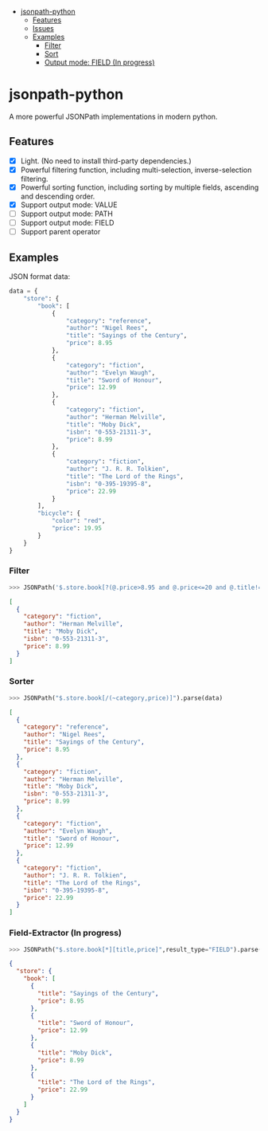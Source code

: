 <!-- START doctoc generated TOC please keep comment here to allow auto update -->
<!-- DON'T EDIT THIS SECTION, INSTEAD RE-RUN doctoc TO UPDATE -->

- [jsonpath-python](#jsonpath-python)
  - [Features](#features)
  - [Issues](#issues)
  - [Examples](#examples)
    - [Filter](#filter)
    - [Sort](#sort)
    - [Output mode: FIELD (In progress)](#output-mode-field-in-progress)

<!-- END doctoc generated TOC please keep comment here to allow auto update -->

# jsonpath-python

A more powerful JSONPath implementations in modern python.

## Features

- [x] Light. (No need to install third-party dependencies.)
- [x] Powerful filtering function, including multi-selection, inverse-selection filtering.
- [x] Powerful sorting function, including sorting by multiple fields, ascending and descending order.
- [x] Support output mode: VALUE
- [ ] Support output mode: PATH
- [ ] Support output mode: FIELD
- [ ] Support parent operator

## Examples

JSON format data:

```python
data = {
    "store": {
        "book": [
            {
                "category": "reference",
                "author": "Nigel Rees",
                "title": "Sayings of the Century",
                "price": 8.95
            },
            {
                "category": "fiction",
                "author": "Evelyn Waugh",
                "title": "Sword of Honour",
                "price": 12.99
            },
            {
                "category": "fiction",
                "author": "Herman Melville",
                "title": "Moby Dick",
                "isbn": "0-553-21311-3",
                "price": 8.99
            },
            {
                "category": "fiction",
                "author": "J. R. R. Tolkien",
                "title": "The Lord of the Rings",
                "isbn": "0-395-19395-8",
                "price": 22.99
            }
        ],
        "bicycle": {
            "color": "red",
            "price": 19.95
        }
    }
}
```

### Filter

```python
>>> JSONPath('$.store.book[?(@.price>8.95 and @.price<=20 and @.title!="Sword of Honour")]').parse(data)
```

```json
[
  {
    "category": "fiction",
    "author": "Herman Melville",
    "title": "Moby Dick",
    "isbn": "0-553-21311-3",
    "price": 8.99
  }
]
```

### Sorter

```python
>>> JSONPath("$.store.book[/(~category,price)]").parse(data)
```

```json
[
  {
    "category": "reference",
    "author": "Nigel Rees",
    "title": "Sayings of the Century",
    "price": 8.95
  },
  {
    "category": "fiction",
    "author": "Herman Melville",
    "title": "Moby Dick",
    "isbn": "0-553-21311-3",
    "price": 8.99
  },
  {
    "category": "fiction",
    "author": "Evelyn Waugh",
    "title": "Sword of Honour",
    "price": 12.99
  },
  {
    "category": "fiction",
    "author": "J. R. R. Tolkien",
    "title": "The Lord of the Rings",
    "isbn": "0-395-19395-8",
    "price": 22.99
  }
]
```

### Field-Extractor (In progress)

```python
>>> JSONPath("$.store.book[*][title,price]",result_type="FIELD").parse(data)
```

```json
{
  "store": {
    "book": [
      {
        "title": "Sayings of the Century",
        "price": 8.95
      },
      {
        "title": "Sword of Honour",
        "price": 12.99
      },
      {
        "title": "Moby Dick",
        "price": 8.99
      },
      {
        "title": "The Lord of the Rings",
        "price": 22.99
      }
    ]
  }
}
```
